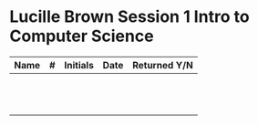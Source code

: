 # Lucille Brown Session 1 Intro to Computer Science  


| Name         |  #   | Initials     |     Date     | Returned Y/N |
|--------------|------|--------------|--------------|--------------|
|              |      |              |              |              |
|              |      |              |              |              |
|              |      |              |              |              |
|              |      |              |              |              |
|              |      |              |              |              |
|              |      |              |              |              |
|              |      |              |              |              |
|              |      |              |              |              |
|              |      |              |              |              |
|              |      |              |              |              |
|              |      |              |              |              |
|              |      |              |              |              |  
